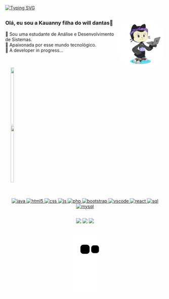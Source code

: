 [![Typing SVG](https://readme-typing-svg.herokuapp.com/?color=6A28EB&size=35&center=true&vCenter=true&width=1000&lines=HI+THERE!+👋+BE+WELCOME;I+am+Kauanny;I+study+Systems+Analysis+and+Development+at:;São+Paulo+Tech+School+-+SPTech;I+am+Brazilian,+and+I+am+18+years+old!;Enjoy!+🚀)](https://git.io/typing-svg)

##

<img src="assets/imagens/octocat.png" height="150" style="border-radius: 50px;" align="right" alt="kakau_pic" > 

### Olá, eu sou a Kauanny filha do will dantas👋
🌱 Sou uma estudante de Análise e Desenvolvimento de Sistemas. <br>
🔭 Apaixonada por esse mundo tecnológico. <br>
🚀 A developer in progress...
<br><br>

##

<div align="center" style="display: flex;">
  <a href="https://github.com/KakauFelix">
  <img height="180em" width="49%" src="https://github-readme-stats.vercel.app/api?username=KakauFelix&show_icons=true&theme=radical&include_all_commits=true&count_private=true"/>
  <img height="180em"  width="49%" src="https://github-readme-stats.vercel.app/api/top-langs/?username=KakauFelix&layout=compact&langs_count=7&theme=radical"/>
</div>

##

<div align="center" style="display: inline_block"><br>
  <img src="https://cdn.jsdelivr.net/gh/devicons/devicon/icons/java/java-original.svg" height="30" width="40" alt="java" />
  <img src="https://cdn.jsdelivr.net/gh/devicons/devicon/icons/html5/html5-original.svg" height="30" width="40" alt="html5" />
  <img src="https://cdn.jsdelivr.net/gh/devicons/devicon/icons/css3/css3-original.svg" height="30" width="40" alt="css" />
  <img src="https://cdn.jsdelivr.net/gh/devicons/devicon/icons/javascript/javascript-original.svg" height="30" width="40" alt="js" />
  <img src="https://cdn.jsdelivr.net/gh/devicons/devicon/icons/php/php-original.svg" height="30" width="40" alt="php" />
  <img src="https://cdn.jsdelivr.net/gh/devicons/devicon/icons/bootstrap/bootstrap-original.svg" height="30" width="40" alt="bootstrap" />
  <img src="https://cdn.jsdelivr.net/gh/devicons/devicon/icons/vscode/vscode-original.svg" height="30" width="40" alt="vscode" />
  <img src="https://cdn.jsdelivr.net/gh/devicons/devicon/icons/react/react-original.svg" height="30" width="40" alt="react" />
  <img src="https://cdn.jsdelivr.net/gh/devicons/devicon/icons/microsoftsqlserver/microsoftsqlserver-plain.svg" height="30" width="40" alt="sql" />
  <img src="https://cdn.jsdelivr.net/gh/devicons/devicon/icons/mysql/mysql-original.svg" height="30" width="40" alt="mysql" />
</div>

##

<div align="center">
  <a href="mailto:kakau24112004tfs@gmail.com" target="_blank"><img src="https://img.shields.io/badge/Gmail-D14836?style=for-the-badge&logo=gmail&logoColor=white" target="_blank"></a>
  <a href="https://instagram.com/kakau.felix.73" target="_blank"><img src="https://img.shields.io/badge/Instagram-E4405F?style=for-the-badge&logo=instagram&logoColor=white" target="_blank"></a>
  <a href="https://www.linkedin.com/in/kauanny-tenorio-felix-da-silva-36b128235/" target="_blank"><img src="https://img.shields.io/badge/LinkedIn-0077B5?style=for-the-badge&logo=linkedin&logoColor=white" target="_blank"></a>
</div>
 
<br>
  
<div align="center">   
  
  ![Snake animation](https://github.com/KakauFelix/KakauFelix/blob/output/github-contribution-grid-snake.svg)   
  
</div>

<!-- 
**KakauFelix/KakauFelix** is a ✨ _special_ ✨ repository because its `README.md` (this file) appears on your GitHub profile.

Here are some ideas to get you started:

- 🔭 I’m currently working on ...
- 🌱 I’m currently learning ...
- 👯 I’m looking to collaborate on ...
- 🤔 I’m looking for help with ...
- 💬 Ask me about ...
- 📫 How to reach me: ...
- 😄 Pronouns: ...
- ⚡ Fun fact: ...
- 🚀 ...
-->
